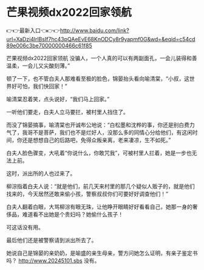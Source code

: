# 芒果视频dx2022回家领航

👉👉最新入口👈👉👉http://www.baidu.com/link?url=XaDzi4lrlBsIf7hc43pQAeEvE68KnODCy8r9yapmf0G&wd=&eqid=c54cd89e006c3be70000000466c61f85

芒果视频dx2022回家领航
没骗人，一个人真的可以有两副面孔，一会儿装得和善温柔，一会儿又尖酸刻薄。”

顿了一下，也不管白夫人那难看至极的脸色，锦晏抬头看向喻清棠，“小叔，这世界好可怕，我们快回家！”

喻清棠忍着笑，点头说好，“我们马上回家。”

一听他们要走，白夫人立马要拦，被村里人挡住了。

而没了锦晏搞事，喻清棠也开诚布公地说：“白松墨和沈桦的事，你还是别白费力气了，我哥不是菩萨，我们也不是烂好人，没那么多的同情心分给他们，有这闲时间，你还是想想自己的后路吧，免得众叛亲离，老来凄凉，生不如死。”

白夫人脸色骤变，大吼着“你说什么，你敢咒我”，可被村里人拦着，她是一步也无法上前。

这时，派出所的人也过来了。

柳淙指着白夫人说：“就是他们，前几天来村里的那几个疑似人贩子的，就是他们找来的，今天居然还敢来偷小孩，警察叔叔你们可要好好调查他们！”

白夫人翻着白眼，大骂柳淙有眼无珠，让他睁开眼睛好好看看自己，她那一身的奢侈品，难道看不出她是个贵妇吗？她偷什么孩子！

可这话没有用。

最后他们还是被警察请到派出所去了。

她说自己是锦晏的亲奶奶，是喻盛的亲生母亲，警方问她怎么证明，有亲子鉴定书吗？
http://www.20245101.sbs
没有。
